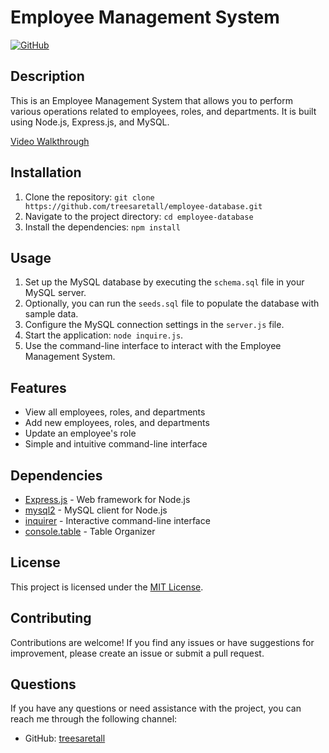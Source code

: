 # Employee Management System

[![GitHub](https://img.shields.io/badge/GitHub-treesaretall-blueviolet)](https://github.com/treesaretall)

## Description

This is an Employee Management System that allows you to perform various operations related to employees, roles, and departments. It is built using Node.js, Express.js, and MySQL.

[Video Walkthrough](https://drive.google.com/file/d/1y5k9d6KmF5cGBIF3vJSUhdu0jL_v3xDi/view)

## Installation

1. Clone the repository: `git clone https://github.com/treesaretall/employee-database.git`
2. Navigate to the project directory: `cd employee-database`
3. Install the dependencies: `npm install`

## Usage

1. Set up the MySQL database by executing the `schema.sql` file in your MySQL server.
2. Optionally, you can run the `seeds.sql` file to populate the database with sample data.
3. Configure the MySQL connection settings in the `server.js` file.
4. Start the application: `node inquire.js`.
5. Use the command-line interface to interact with the Employee Management System.

## Features

- View all employees, roles, and departments
- Add new employees, roles, and departments
- Update an employee's role
- Simple and intuitive command-line interface

## Dependencies

- [Express.js](https://expressjs.com) - Web framework for Node.js
- [mysql2](https://www.npmjs.com/package/mysql2) - MySQL client for Node.js
- [inquirer](https://www.npmjs.com/package/inquirer) - Interactive command-line interface
- [console.table](https://www.npmjs.com/package/console) - Table Organizer

## License

This project is licensed under the [MIT License](LICENSE).

## Contributing

Contributions are welcome! If you find any issues or have suggestions for improvement, please create an issue or submit a pull request.

## Questions

If you have any questions or need assistance with the project, you can reach me through the following channel:

- GitHub: [treesaretall](https://github.com/treesaretall)
